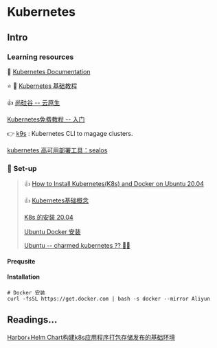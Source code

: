 # Kubernetes

## Intro

### Learning resources

📂 [Kubernetes Documentation](https://kubernetes.io/docs/home/)

⭐️ 📑  [Kubernetes 基础教程](https://lib.jimmysong.io/kubernetes-handbook/) 

👍 [尚硅谷 -- 云原生](https://www.yuque.com/leifengyang/oncloud/vfvmcd)

[Kubernetes免费教程 -- 入门](https://kuboard.cn/learning/)



👉 [k9s](https://k9scli.io) : Kubernetes CLI to magage clusters. 

[kubernetes 高可用部署工具：sealos](https://icloudnative.io/posts/sealos/)



### 🧱 Set-up

> 👍 [How to Install Kubernetes(K8s) and Docker on Ubuntu 20.04](https://www.letscloud.io/community/how-to-install-kubernetesk8s-and-docker-on-ubuntu-2004)
>
> 👍 [Kubernetes基础概念](https://www.yuque.com/leifengyang/oncloud/ghnb83)
>
> [K8s 的安装 20.04](https://www.jianshu.com/p/520d6414a4ab)
>
> [Ubuntu Docker 安装](https://www.runoob.com/docker/ubuntu-docker-install.html)
>
> [Ubuntu -- charmed kubernetes ?? 🤷‍♀️](https://ubuntu.com/kubernetes/docs/overview) 

#### Prequsite 



#### Installation



```shell
# Docker 安装
curl -fsSL https://get.docker.com | bash -s docker --mirror Aliyun
```



## Readings...

[Harbor+Helm Chart构建k8s应用程序打包存储发布的基础环境](https://blog.51cto.com/leejia/2512739)
